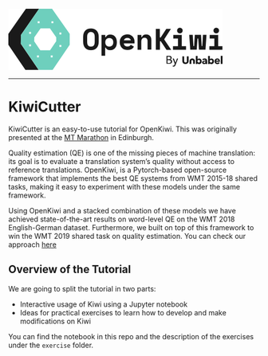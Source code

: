![OpenKiwi Logo](https://github.com/Unbabel/OpenKiwi/blob/master/docs/_static/img/openkiwi-logo-horizontal.svg)

--------------------------------------------------------------------------------


# KiwiCutter

KiwiCutter is an easy-to-use tutorial for OpenKiwi. This was originally presented at the [MT Marathon](https://github.com/EdinburghNLP/mtm19) in Edinburgh.


Quality estimation (QE) is one of the missing pieces of machine translation: its goal is to evaluate a translation system’s quality without access to reference translations.
OpenKiwi, is a Pytorch-based open-source framework that implements the best QE systems from WMT 2015-18 shared tasks, making it easy to experiment with these models under the same framework. 

Using OpenKiwi and a stacked combination of these models we have achieved state-of-the-art results on word-level QE on the WMT 2018 English-German dataset.
Furthermore, we built on top of this framework to win the WMT 2019 shared task on quality estimation. You can check our approach [here](https://www.aclweb.org/anthology/P19-3020)

## Overview of the Tutorial

We are going to split the tutorial in two parts:
* Interactive usage of Kiwi using a Jupyter notebook
* Ideas for practical exercises to learn how to develop and make modifications on Kiwi

You can find the notebook in this repo and the description of the exercises under the `exercise` folder.

